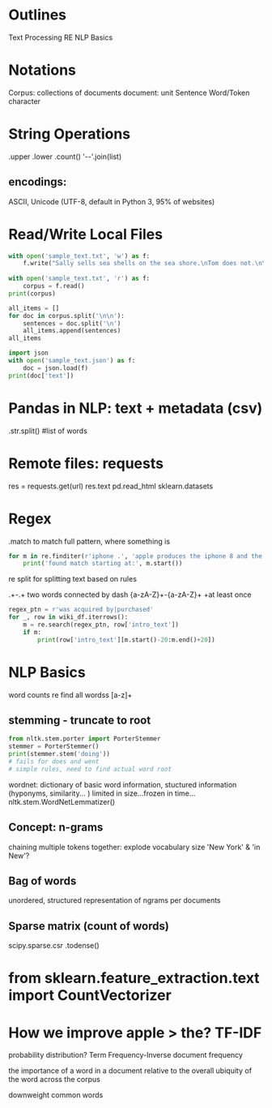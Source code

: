 # Outlines
Text Processing
RE
NLP Basics

# Notations
Corpus: collections of documents
document: unit 
Sentence
Word/Token
character


# String Operations
.upper .lower .count()
'--'.join(list)

## encodings:
ASCII, Unicode (UTF-8, default in Python 3, 95% of websites)

# Read/Write Local Files
```python
with open('sample_text.txt', 'w') as f:
    f.write("Sally sells sea shells on the sea shore.\nTom does not.\n\nThe new iPhone has 6 cameras.\nAnalysts are ecstatic.")
    
with open('sample_text.txt', 'r') as f:
    corpus = f.read()
print(corpus)

all_items = []
for doc in corpus.split('\n\n'):
    sentences = doc.split('\n')
    all_items.append(sentences)
all_items

import json
with open('sample_text.json') as f:
    doc = json.load(f)
print(doc['text'])
```

# Pandas in NLP: text + metadata (csv)
.str.split() #list of words


# Remote files: requests
res = requests.get(url)
res.text
pd.read_html
sklearn.datasets

# Regex
.match to match full pattern, where something is
```py
for m in re.finditer(r'iphone .', 'apple produces the iphone 8 and the iphone x.'):
    print('found match starting at:', m.start())
```
re split for splitting text based on rules

.+\-.+   two words connected by dash
{a-zA-Z}+\-{a-zA-Z}+       +at least once

```py
regex_ptn = r'was acquired by|purchased'
for _, row in wiki_df.iterrows():
    m = re.search(regex_ptn, row['intro_text'])
    if m:
        print(row['intro_text'][m.start()-20:m.end()+20])
```

# NLP Basics
word counts re find all wordss [a-z]+

## stemming - truncate to root
```py
from nltk.stem.porter import PorterStemmer
stemmer = PorterStemmer()
print(stemmer.stem('doing'))
# fails for does and went
# simple rules, need to find actual word root
```
wordnet: dictionary of basic word information, stuctured information (hyponyms, similarity... )
limited in size...frozen in time...
nltk.stem.WordNetLemmatizer()

## Concept: n-grams
chaining multiple tokens together: explode vocabulary size
'New York' & 'in New'?
## Bag of words
unordered, structured representation of ngrams per documents

## Sparse matrix (count of words)
scipy.sparse.csr
.todense()

# from sklearn.feature_extraction.text import CountVectorizer

# How we improve apple > the? TF-IDF
probability distribution?
Term Frequency-Inverse document frequency

the importance of a word in a document relative to the overall ubiquity of the word across the corpus

downweight common words
